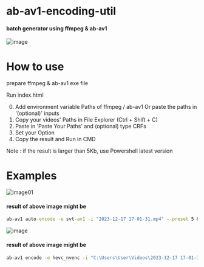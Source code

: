 # ab-av1-encoding-util
#### batch generator using ffmpeg & ab-av1
![image](https://github.com/parkjonghyukp/ab-av1-encoding-util/assets/149362146/6642eb25-491d-40b1-ac73-92e677a9f4a2)


# How to use

prepare ffmpeg & ab-av1 exe file

Run index.html

0. Add environment variable Paths of ffmpeg / ab-av1
  Or paste the paths in '(optional)' inputs
1. Copy your videos' Paths in File Explorer (Ctrl + Shift + C)
2. Paste in 'Paste Your Paths' and (optional) type CRFs
3. Set your Option
4. Copy the result and Run in CMD

Note : if the result is larger than 5Kb, use Powershell latest version

# Examples
<img src="https://github.com/parkjonghyukp/park/assets/149362146/c7b62a24-bf08-49b0-b983-2aa593a52b90" alt="image01"/>


#### result of above image might be
```cmd
ab-av1 auto-encode -e svt-av1 -i "2023-12-17 17-01-31.mp4" --preset 5 && ab-av1 auto-encode -e svt-av1 -i "2023-12-17 17-01-33.mp4" --preset 5 && ffmpeg -i "2023-12-17 17-01-31.av1.mp4" -c:v copy -c:a libopus -b:a 96K "2023-12-17 17-01-31_opus.mp4" && del "2023-12-17 17-01-31.av1.mp4" && ffmpeg -i "2023-12-17 17-01-33.av1.mp4" -c:v copy -c:a libopus -b:a 96K "2023-12-17 17-01-33_opus.mp4" && del "2023-12-17 17-01-33.av1.mp4" && shutdown -s -f -t -30
```

![image](https://github.com/parkjonghyukp/ab-av1-encoding-util/assets/149362146/ed6bc04d-8af2-49a2-bc7f-45da38c1aac1)


#### result of above image might be
```cmd
ab-av1 encode -e hevc_nvenc -i "C:\Users\User\Videos\2023-12-17 17-01-31.mp4" --crf 34 --preset 5 && ab-av1 encode -e hevc_nvenc -i "C:\Users\User\2023-12-17 17-01-33.mp4" --crf 34 --preset 5 && ffmpeg -i "C:\Users\User\Videos\2023-12-17 17-01-31.hevc_nvenc.mp4" -c:v copy -c:a libopus -b:a 96K "C:\Users\User\Videos\2023-12-17 17-01-31_opus.mp4" && del "C:\Users\User\Videos\2023-12-17 17-01-31.hevc_nvenc.mp4" && ffmpeg -i "C:\Users\User\2023-12-17 17-01-33.hevc_nvenc.mp4" -c:v copy -c:a libopus -b:a 96K "C:\Users\User\2023-12-17 17-01-33_opus.mp4" && del "C:\Users\User\2023-12-17 17-01-33.hevc_nvenc.mp4" && shutdown -s -f -t -30
```
